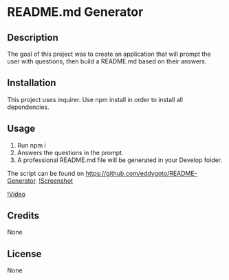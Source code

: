# README.md Generator

## Description

The goal of this project was to create an application that will prompt the user with questions, then build a README.md based on their answers.

## Installation

This project uses inquirer. Use npm install in order to install all dependencies.

## Usage

1. Run npm i
2. Answers the questions in the prompt.
3. A professional README.md file will be generated in your Develop folder.

The script can be found on https://github.com/eddygoto/README-Generator.
[!Screenshot](/assets/Screen%20Shot%202023-03-19%20at%207.30.59%20PM.png)

[!Video](https://watch.screencastify.com/v/cpzFU7fr3vi4pLnFWIro)

## Credits

None

## License

None
